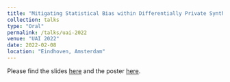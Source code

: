 ```yaml
---
title: "Mitigating Statistical Bias within Differentially Private Synthetic Data"
collection: talks
type: "Oral"
permalink: /talks/uai-2022
venue: "UAI 2022"
date: 2022-02-08
location: "Eindhoven, Amsterdam"
---
```


Please find the slides [here](https://sghalebikesabi.github.io/files/weighted-dp-talk.pdf) and the poster [here](https://sghalebikesabi.github.io/files/weighted_dp_poster.pdf).
